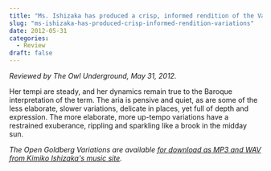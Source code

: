 ```yaml
---
title: "Ms. Ishizaka has produced a crisp, informed rendition of the Variations. "
slug: "ms-ishizaka-has-produced-crisp-informed-rendition-variations"
date: 2012-05-31
categories:
  - Review
draft: false
---
```

*Reviewed by The Owl Underground, May 31, 2012.*

Her tempi are steady, and her dynamics remain true to the Baroque interpretation of the term. The aria is pensive and quiet, as are some of the less elaborate, slower variations, delicate in places, yet full of depth and expression. The more elaborate, more up-tempo variations have a restrained exuberance, rippling and sparkling like a brook in the midday sun.


<em>The Open Goldberg Variations are available [for download as MP3 and WAV from Kimiko Ishizaka's music site](https://music.kimiko-pianko.com).</em>
